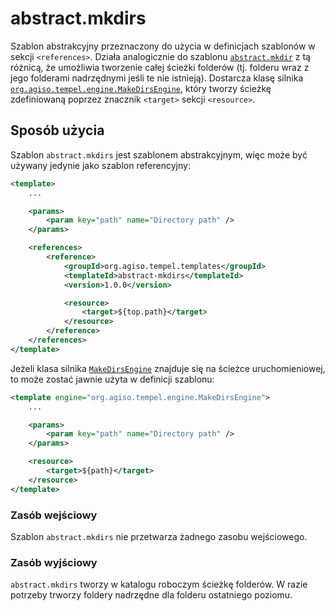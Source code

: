 # abstract.mkdirs #

Szablon abstrakcyjny przeznaczony do użycia w definicjach szablonów w sekcji
`<references>`. Działa analogicznie do szablonu [`abstract.mkdir`][mkdir]
z tą różnicą, że umożliwia tworzenie całej ścieżki folderów (tj. folderu wraz
z jego folderami nadrzędnymi jeśli te nie istnieją). Dostarcza klasę silnika
[`org.agiso.tempel.engine.MakeDirsEngine`][MakeDirsEngine], który tworzy
ścieżkę zdefiniowaną poprzez znacznik `<target>` sekcji `<resource>`.



## Sposób użycia ##

Szablon `abstract.mkdirs` jest szablonem abstrakcyjnym, więc może być używany
jedynie jako szablon referencyjny:

```xml
<template>
	...

	<params>
		<param key="path" name="Directory path" />
	</params>

	<references>
		<reference>
			<groupId>org.agiso.tempel.templates</groupId>
			<templateId>abstract-mkdirs</templateId>
			<version>1.0.0</version>

			<resource>
				<target>${top.path}</target>
			</resource>
		</reference>
	</references>
</template>
```

Jeżeli klasa silnika [`MakeDirsEngine`][MakeDirsEngine] znajduje się na ścieżce
uruchomieniowej, to może zostać jawnie użyta w definicji szablonu:

```xml
<template engine="org.agiso.tempel.engine.MakeDirsEngine">
	...

	<params>
		<param key="path" name="Directory path" />
	</params>

	<resource>
		<target>${path}</target>
	</resource>
</template>
```

### Zasób wejściowy ###

Szablon `abstract.mkdirs` nie przetwarza żadnego zasobu wejściowego.

### Zasób wyjściowy ###

`abstract.mkdirs` tworzy w katalogu roboczym ścieżkę folderów. W razie potrzeby
trworzy foldery nadrzędne dla folderu ostatniego poziomu.


[mkdir]: ../abstract-mkdir/README.md#abstractmkdir
[MakeDirsEngine]: src/main/java/org/agiso/tempel/engine/MakeDirsEngine.java
